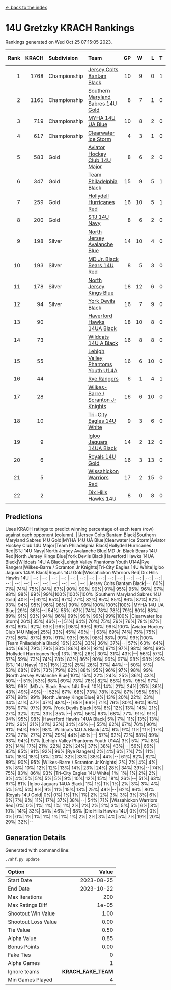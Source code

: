 [<- back to the index](readme.md)
# 14U Gretzky KRACH Rankings
Rankings generated on Wed Oct 25 07:15:05 2023.

Rank|KRACH|Subdivision|Team|GP|W|L|T|OTW|OTL|SoS|Exp Wins|Win Diff
---:|---:|:---|:---|---:|---:|---:|---:|---:|---:|---:|---:|---:
1|1768|Championship|[Jersey Colts Bantam Black](https://gamesheetstats.com/seasons/3659/teams/140580/schedule)|10|9|0|1|2|0|117|10.3|-0.0
2|1161|Championship|[Southern Maryland Sabres 14U Gold](https://gamesheetstats.com/seasons/3659/teams/140588/schedule)|8|7|1|0|0|0|193|7.8|-0.0
3|719|Championship|[MYHA 14U UA Blue](https://gamesheetstats.com/seasons/3659/teams/140583/schedule)|10|8|2|0|1|2|205|8.9|0.0
4|617|Championship|[Clearwater Ice Storm](https://gamesheetstats.com/seasons/3659/teams/142500/schedule)|4|3|1|0|0|0|244|3.9|0.0
5|583|Gold|[Aviator Hockey Club 14U Major](https://gamesheetstats.com/seasons/3659/teams/140575/schedule)|8|6|2|0|0|1|550|6.8|-0.0
6|347|Gold|[Team Philadelphia Black](https://gamesheetstats.com/seasons/3659/teams/140590/schedule)|15|9|5|1|2|1|404|10.4|0.0
7|259|Gold|[Hollydell Hurricanes Red](https://gamesheetstats.com/seasons/3659/teams/140578/schedule)|16|10|5|1|1|1|294|11.4|0.0
8|200|Gold|[STJ 14U Navy](https://gamesheetstats.com/seasons/3659/teams/140589/schedule)|8|6|2|0|0|1|235|6.9|0.0
9|198|Silver|[North Jersey Avalanche Blue](https://gamesheetstats.com/seasons/3659/teams/140584/schedule)|14|10|4|0|0|0|150|10.9|0.0
10|193|Silver|[MD Jr. Black Bears 14U Red](https://gamesheetstats.com/seasons/3659/teams/140581/schedule)|8|5|3|0|0|0|131|5.9|0.0
11|178|Silver|[North Jersey Kings Blue](https://gamesheetstats.com/seasons/3659/teams/140585/schedule)|18|12|6|0|2|1|247|12.9|0.0
12|94|Silver|[York Devils Black](https://gamesheetstats.com/seasons/3659/teams/140595/schedule)|16|7|9|0|1|0|280|7.9|0.0
13|90||[Haverford Hawks 14UA Black](https://gamesheetstats.com/seasons/3659/teams/140577/schedule)|18|10|8|0|0|2|250|10.9|0.0
14|73||[Wildcats 14U A Black](https://gamesheetstats.com/seasons/3659/teams/140592/schedule)|16|8|8|0|1|1|246|8.9|0.0
15|55||[Lehigh Valley Phantoms Youth U14A](https://gamesheetstats.com/seasons/3659/teams/140582/schedule)|16|6|10|0|0|0|365|6.9|0.0
16|44||[Rye Rangers](https://gamesheetstats.com/seasons/3659/teams/140587/schedule)|6|1|4|1|0|0|311|2.4|0.0
17|28||[Wilkes-Barre / Scranton Jr Knights](https://gamesheetstats.com/seasons/3659/teams/140593/schedule)|16|6|10|0|0|0|149|6.9|0.0
18|10||[Tri-City Eagles 14U White](https://gamesheetstats.com/seasons/3659/teams/140591/schedule)|9|3|6|0|0|0|87|3.9|0.0
19|9||[Igloo Jaguars 14UA Black](https://gamesheetstats.com/seasons/3659/teams/140579/schedule)|14|2|12|0|0|0|350|2.9|0.0
20|6||[Royals 14U Gold](https://gamesheetstats.com/seasons/3659/teams/140586/schedule)|16|3|13|0|0|0|90|3.9|0.0
21|5||[Wissahickon Warriors Red](https://gamesheetstats.com/seasons/3659/teams/140594/schedule)|17|2|15|0|0|0|146|2.9|0.0
22|2||[Dix Hills Hawks 14U](https://gamesheetstats.com/seasons/3659/teams/140576/schedule)|8|0|8|0|0|0|111|0.9|0.0

## Predictions
Uses KRACH ratings to predict winning percentage of each team (row) against each opponent (column).
||Jersey Colts Bantam Black|Southern Maryland Sabres 14U Gold|MYHA 14U UA Blue|Clearwater Ice Storm|Aviator Hockey Club 14U Major|Team Philadelphia Black|Hollydell Hurricanes Red|STJ 14U Navy|North Jersey Avalanche Blue|MD Jr. Black Bears 14U Red|North Jersey Kings Blue|York Devils Black|Haverford Hawks 14UA Black|Wildcats 14U A Black|Lehigh Valley Phantoms Youth U14A|Rye Rangers|Wilkes-Barre / Scranton Jr Knights|Tri-City Eagles 14U White|Igloo Jaguars 14UA Black|Royals 14U Gold|Wissahickon Warriors Red|Dix Hills Hawks 14U
| --: | --: | --: | --: | --: | --: | --: | --: | --: | --: | --: | --: | --: | --: | --: | --: | --: | --: | --: | --: | --: | --: | --: 
|Jersey Colts Bantam Black|--| 60%| 71%| 74%| 75%| 84%| 87%| 90%| 90%| 90%| 91%| 95%| 95%| 96%| 97%| 98%| 98%| 99%| 99%|100%|100%|100%
|Southern Maryland Sabres 14U Gold| 40%|--| 62%| 65%| 67%| 77%| 82%| 85%| 85%| 86%| 87%| 92%| 93%| 94%| 95%| 96%| 98%| 99%| 99%|100%|100%|100%
|MYHA 14U UA Blue| 29%| 38%|--| 54%| 55%| 67%| 74%| 78%| 78%| 79%| 80%| 88%| 89%| 91%| 93%| 94%| 96%| 99%| 99%| 99%| 99%|100%
|Clearwater Ice Storm| 26%| 35%| 46%|--| 51%| 64%| 70%| 75%| 76%| 76%| 78%| 87%| 87%| 89%| 92%| 93%| 96%| 98%| 99%| 99%| 99%|100%
|Aviator Hockey Club 14U Major| 25%| 33%| 45%| 49%|--| 63%| 69%| 74%| 75%| 75%| 77%| 86%| 87%| 89%| 91%| 93%| 95%| 98%| 98%| 99%| 99%|100%
|Team Philadelphia Black| 16%| 23%| 33%| 36%| 37%|--| 57%| 63%| 64%| 64%| 66%| 79%| 79%| 83%| 86%| 89%| 92%| 97%| 97%| 98%| 99%| 99%
|Hollydell Hurricanes Red| 13%| 18%| 26%| 30%| 31%| 43%|--| 56%| 57%| 57%| 59%| 73%| 74%| 78%| 83%| 86%| 90%| 96%| 97%| 98%| 98%| 99%
|STJ 14U Navy| 10%| 15%| 22%| 25%| 26%| 37%| 44%|--| 50%| 51%| 53%| 68%| 69%| 73%| 79%| 82%| 88%| 95%| 96%| 97%| 98%| 99%
|North Jersey Avalanche Blue| 10%| 15%| 22%| 24%| 25%| 36%| 43%| 50%|--| 51%| 53%| 68%| 69%| 73%| 78%| 82%| 88%| 95%| 95%| 97%| 98%| 99%
|MD Jr. Black Bears 14U Red| 10%| 14%| 21%| 24%| 25%| 36%| 43%| 49%| 49%|--| 52%| 67%| 68%| 73%| 78%| 82%| 87%| 95%| 95%| 97%| 98%| 99%
|North Jersey Kings Blue|  9%| 13%| 20%| 22%| 23%| 34%| 41%| 47%| 47%| 48%|--| 65%| 66%| 71%| 76%| 80%| 86%| 95%| 95%| 97%| 97%| 99%
|York Devils Black|  5%|  8%| 12%| 13%| 14%| 21%| 27%| 32%| 32%| 33%| 35%|--| 51%| 56%| 63%| 68%| 77%| 91%| 91%| 94%| 95%| 98%
|Haverford Hawks 14UA Black|  5%|  7%| 11%| 13%| 13%| 21%| 26%| 31%| 31%| 32%| 34%| 49%|--| 55%| 62%| 67%| 76%| 90%| 91%| 94%| 95%| 98%
|Wildcats 14U A Black|  4%|  6%|  9%| 11%| 11%| 17%| 22%| 27%| 27%| 27%| 29%| 44%| 45%|--| 57%| 62%| 72%| 88%| 89%| 93%| 94%| 97%
|Lehigh Valley Phantoms Youth U14A|  3%|  5%|  7%|  8%|  9%| 14%| 17%| 21%| 22%| 22%| 24%| 37%| 38%| 43%|--| 56%| 66%| 85%| 85%| 91%| 92%| 96%
|Rye Rangers|  2%|  4%|  6%|  7%|  7%| 11%| 14%| 18%| 18%| 18%| 20%| 32%| 33%| 38%| 44%|--| 61%| 82%| 82%| 89%| 90%| 95%
|Wilkes-Barre / Scranton Jr Knights|  2%|  2%|  4%|  4%|  5%|  8%| 10%| 12%| 12%| 13%| 14%| 23%| 24%| 28%| 34%| 39%|--| 74%| 75%| 83%| 86%| 93%
|Tri-City Eagles 14U White|  1%|  1%|  1%|  2%|  2%|  3%|  4%|  5%|  5%|  5%|  5%|  9%| 10%| 12%| 15%| 18%| 26%|--| 51%| 63%| 67%| 81%
|Igloo Jaguars 14UA Black|  1%|  1%|  1%|  1%|  2%|  3%|  3%|  4%|  5%|  5%|  5%|  9%|  9%| 11%| 15%| 18%| 25%| 49%|--| 62%| 66%| 80%
|Royals 14U Gold|  0%|  0%|  1%|  1%|  1%|  2%|  2%|  3%|  3%|  3%|  3%|  6%|  6%|  7%|  9%| 11%| 17%| 37%| 38%|--| 54%| 71%
|Wissahickon Warriors Red|  0%|  0%|  1%|  1%|  1%|  1%|  2%|  2%|  2%|  2%|  3%|  5%|  5%|  6%|  8%| 10%| 14%| 33%| 34%| 46%|--| 68%
|Dix Hills Hawks 14U|  0%|  0%|  0%|  0%|  0%|  1%|  1%|  1%|  1%|  1%|  1%|  2%|  2%|  3%|  4%|  5%|  7%| 19%| 20%| 29%| 32%|--

## Generation Details

Generated with command line:
```
./ahf.py update
```

| Option | Value |
| :----- | ----: |
| Start Date | 2023-08-25 |
| End Date | 2023-10-22 |
| Max Iterations | 200 |
| Max Ratings Diff | 1e-05 |
| Shootout Win Value | 1.00 |
| Shootout Loss Value | 0.00 |
| Tie Value | 0.50 |
| Alpha Value | 0.85 |
| Bonus Points | 0.00 |
| Fake Ties | 0 |
| Alpha Games | 1 |
| Ignore teams | __KRACH_FAKE_TEAM__ |
| Min Games Played | 4 |

